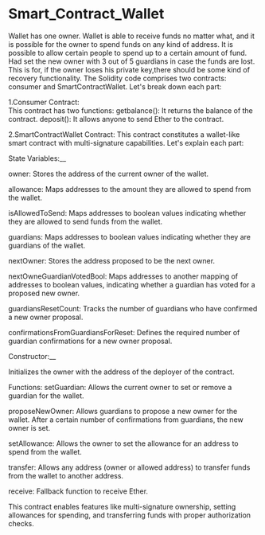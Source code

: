 # Smart_Contract_Wallet
Wallet has one owner. Wallet is able to receive funds no matter what, and it is possible for the owner to spend funds on any kind of address.
It is possible to allow certain people to spend up to a certain amount of fund. 
Had set the new owner with 3 out of 5 guardians in case the funds are lost. This is for, if the owner loses his private key,there should be some kind of recovery functionality.
The Solidity code comprises two contracts: consumer and SmartContractWallet. 
Let's break down each part:
	
1.Consumer Contract:	  
  This contract has two functions:
getbalance(): It returns the balance of the contract.
deposit(): It allows anyone to send Ether to the contract.

2.SmartContractWallet Contract:
      This contract constitutes a wallet-like smart contract with multi-signature capabilities. Let's explain each part:

State Variables:__

owner: Stores the address of the current owner of the wallet.

allowance: Maps addresses to the amount they are allowed to spend from the wallet.

isAllowedToSend: Maps addresses to boolean values indicating whether they are allowed to send funds from the wallet.

guardians: Maps addresses to boolean values indicating whether they are guardians of the wallet.

nextOwner: Stores the address proposed to be the next owner.

nextOwneGuardianVotedBool: Maps addresses to another mapping of addresses to boolean values, indicating whether a guardian has voted for a proposed new owner.

guardiansResetCount: Tracks the number of guardians who have confirmed a new owner proposal.

confirmationsFromGuardiansForReset: Defines the required number of guardian confirmations for a new owner proposal.

Constructor:__

Initializes the owner with the address of the deployer of the contract.

Functions:
setGuardian: Allows the current owner to set or remove a guardian for the wallet.

proposeNewOwner: Allows guardians to propose a new owner for the wallet. After a certain number of confirmations from guardians, the new owner is set.

setAllowance: Allows the owner to set the allowance for an address to spend from the wallet.

transfer: Allows any address (owner or allowed address) to transfer funds from the wallet to another address.

receive: Fallback function to receive Ether.

This contract enables features like multi-signature ownership, setting allowances for spending, and transferring funds with proper authorization checks.
